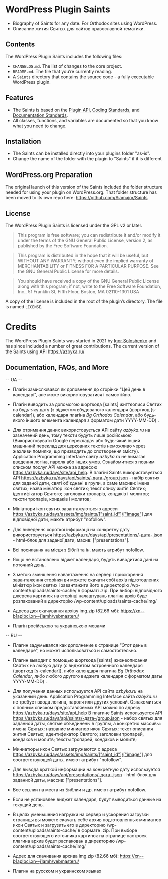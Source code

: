 # WordPress Plugin Saints
* Biography of Saints for any date. For Orthodox sites using WordPress.
* Описание жития Святых для сайтов православной тематики.

## Contents

The WordPress Plugin Saints includes the following files:

* `CHANGELOG.md`. The list of changes to the core project.
* `README.md`. The file that you’re currently reading.
* A `Saints` directory that contains the source code - a fully executable WordPress plugin.

## Features

* The Saints is based on the [Plugin API](http://codex.wordpress.org/Plugin_API), [Coding Standards](http://codex.wordpress.org/WordPress_Coding_Standards), and [Documentation Standards](https://make.wordpress.org/core/handbook/best-practices/inline-documentation-standards/php/).
* All classes, functions, and variables are documented so that you know what you need to change.

## Installation

* The Saints can be installed directly into your plugins folder "as-is".
* Change the name of the folder with the plugin to "Saints" if it is different

## WordPress.org Preparation

The original launch of this version of the Saints included the folder structure needed for using your plugin on WordPress.org. That folder structure has been moved to its own repo here: https://github.com/Siamajor/Saints

## License

The WordPress Plugin Saints is licensed under the GPL v2 or later.

> This program is free software; you can redistribute it and/or modify it under the terms of the GNU General Public License, version 2, as published by the Free Software Foundation.

> This program is distributed in the hope that it will be useful, but WITHOUT ANY WARRANTY; without even the implied warranty of MERCHANTABILITY or FITNESS FOR A PARTICULAR PURPOSE. See the GNU General Public License for more details.

> You should have received a copy of the GNU General Public License along with this program; if not, write to the Free Software Foundation, Inc., 51 Franklin St, Fifth Floor, Boston, MA 02110-1301 USA

A copy of the license is included in the root of the plugin’s directory. The file is named `LICENSE`.

# Credits

The WordPress Plugin Saints was started in 2021 by [Igor Soloshenko](https://github.com/Siamajor) and has since included a number of great contributions. 
The current version of the Saints using API https://azbyka.ru/ 

## Documentation, FAQs, and More

-- UA --
* Плагін замислювався як доповнення до сторінки "Цей день в календарі", але може використовуватися і самостійно.
* Плагін виводить за допомогою шорткода [saints] життєописи Святих на будь-яку дату (з віджетом вбудованого календаря (шорткод [s-calendar]), або календаря плагіна *Bg Orthodox Calendar*, або будь-якого іншого елемента календаря з форматом дати YYYY-MM-DD) .
* Для отримання даних використовується API сайту *azbyka.ru* на зазначений день, тому тексти будуть лише російською (Використовувати Google перекладач або будь-який інший машинний переклад для церковних текстів неможливо через жахливи помилки, що призводять до спотворення змісту). Application Programming Interface сайту *azbyka.ru* не вимагає введення логіна, пароля або інших умов. Ознайомитися з повним списком послуг API можна за адресою https://azbyka.ru/days/site/api_help. В плагіні Saints використовується API https://azbyka.ru/days/api/saints/-дата-/group.json - набір святих для заданої дати, святі об'єднані в групи, а саме масиви: імена святих; назва мініатюр ікон святих; текст опису житія Святих; ідентифікатор Святого; заголовки тропарів, кондаків і молитов; тексти тропарів, кондаків і молитов;
* Мініатюри ікон святих завантажуються з адреси https://azbyka.ru/days/assets/img/saints/["saint_id"]/["image"] для відповідної дати, мають атрибут "nofollow".
* Для виведення короткої інформації на конкретну дату використовується https://azbyka.ru/days/api/presentations/-дата-.json - html-блок для заданої дати, масив: ["presentations"].
* Всі посилання на місця з Біблії та ін. мають атрибут nofollow.
* Якщо не встановлено віджет календаря, будуть виводитися дані на поточний день.

* З метою зменшення навантаження на сервер і прискорення завантаження сторінки ви можете скачати собі архів підготовлених мініатюр ікон святих і завантажити його в директорію /wp-content/uploads/saints-cache/ в форматі .zip. При виборі відповідного джерела картинок на сторінці налаштувань плагіна архів буде розпакований в директорію /wp-content/uploads/saints-cache/img/
* Адреса для скачування архіву img.zip (82.66 мб): https://xn--b1aplbci.xn--j1amh/vebmasteru/
* Плагін російською та українською мовами

-- RU --
* Плагин задумывался как дополнение к странице "Этот день в календаре", но может использоваться и самостоятельно.
* Плагин выводит с помощью шорткода [saints] жизнеописания Святых на любую дату (с виджетом встроенного календаря  (шорткод [s-calendar]), либо календаря плагина *Bg Orthodox Calendar*, либо любого другого виджета календаря с форматом даты YYYY-MM-DD) .
* Для получения данных используется API сайта *azbyka.ru* на указанный день. Application Programming Interface сайта *azbyka.ru* не требует ввода логина, пароля или других условий. Ознакомиться с полным списком предоставляемых API можно по адресу https://azbyka.ru/days/site/api_help В плагине Saints используется API https://azbyka.ru/days/api/saints/-дата-/group.json - набор святых для заданной даты, святые объединены в группы, а конкретно массивы: имена Святых; название миниатюр икон Святых; текст описания жития Святых; идентификатор Святого; заголовки тропарей, кондаков и молитв; тексты тропарей, кондаков и молитв; 
* Миниатюры икон Святых загружаются с адреса https://azbyka.ru/days/assets/img/saints/["saint_id"]/["image"] для соответствующей даты, имеют атрибут "nofollow".
* Для вывода краткой информации на конкретную дату используется https://azbyka.ru/days/api/presentations/-дата-.json - html-блок для заданной даты, массив: ["presentations"].
* Все ссылки на места из Библии и др. имеют атрибут nofollow.
* Если не установлен виджет календаря, будут выводиться данные на текущий день.

* В целях уменьшения нагрузки на сервер и ускорения загрузки страницы вы можете скачать себе архив подготовленных миниатюр икон Святых и загрузить его в директорию /wp-content/uploads/saints-cache/  в формате .zip. При выборе соответствующего источника картинок на странице настроек плагина архив будет распакован в директорию /wp-content/uploads/saints-cache/img/ 
* Адрес для скачивания архива img.zip (82.66 мб): https://xn--b1aplbci.xn--j1amh/vebmasteru/
* Плагин на русском и украинском языках